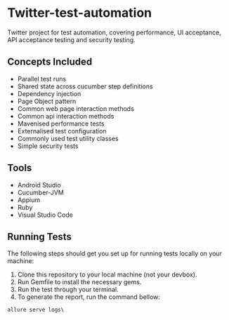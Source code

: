 # Twitter-test-automation

Twitter project for test automation, covering performance, UI acceptance, API acceptance testing and security testing. 

## Concepts Included

- Parallel test runs
- Shared state across cucumber step definitions
- Dependency injection
- Page Object pattern
- Common web page interaction methods
- Common api interaction methods
- Mavenised performance tests
- Externalised test configuration
- Commonly used test utility classes
- Simple security tests

## Tools

- Android Studio
- Cucumber-JVM
- Appium
- Ruby
- Visual Studio Code

## Running Tests

The following steps should get you set up for running tests locally on your machine:

1. Clone this repository to your local machine (not your devbox).
2. Run Gemfile to install the necessary gems.
3. Run the test through your terminal.
4. To generate the report, run the command bellow:

```
allure serve logs\
```

